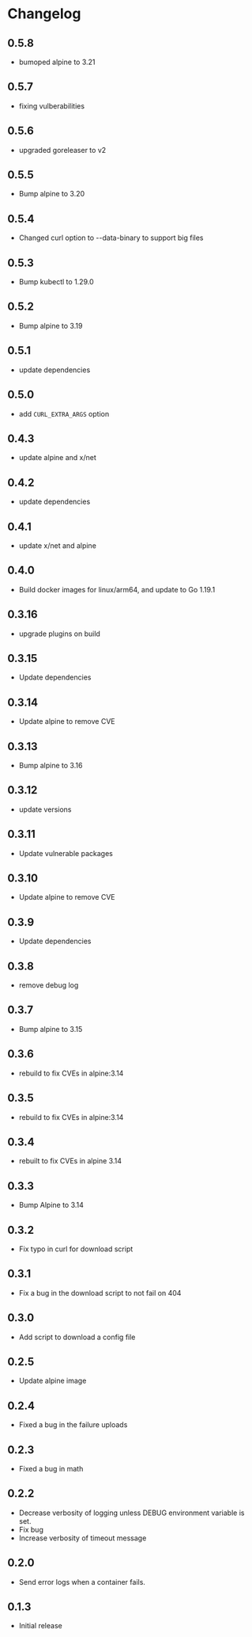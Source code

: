# Changelog

## 0.5.8
* bumoped alpine to 3.21

## 0.5.7
* fixing vulberabilities

## 0.5.6
* upgraded goreleaser to v2

## 0.5.5
* Bump alpine to 3.20

## 0.5.4
* Changed curl option to --data-binary to support big files

## 0.5.3
* Bump kubectl to 1.29.0

## 0.5.2
* Bump alpine to 3.19
## 0.5.1
* update dependencies

## 0.5.0
* add `CURL_EXTRA_ARGS` option

## 0.4.3
* update alpine and x/net

## 0.4.2
* update dependencies

## 0.4.1
* update x/net and alpine

## 0.4.0
* Build docker images for linux/arm64, and update to Go 1.19.1

## 0.3.16
* upgrade plugins on build

## 0.3.15
* Update dependencies

## 0.3.14
* Update alpine to remove CVE

## 0.3.13
* Bump alpine to 3.16

## 0.3.12
* update versions

## 0.3.11
* Update vulnerable packages

## 0.3.10
* Update alpine to remove CVE
## 0.3.9
* Update dependencies

## 0.3.8
* remove debug log

## 0.3.7
* Bump alpine to 3.15

## 0.3.6
* rebuild to fix CVEs in alpine:3.14

## 0.3.5
* rebuild to fix CVEs in alpine:3.14

## 0.3.4
* rebuilt to fix CVEs in alpine 3.14

## 0.3.3
* Bump Alpine to 3.14

## 0.3.2

* Fix typo in curl for download script

## 0.3.1

* Fix a bug in the download script to not fail on 404

## 0.3.0

* Add script to download a config file

## 0.2.5

* Update alpine image

## 0.2.4

* Fixed a bug in the failure uploads

## 0.2.3

* Fixed a bug in math

## 0.2.2

* Decrease verbosity of logging unless DEBUG environment variable is set.
* Fix bug
* Increase verbosity of timeout message

## 0.2.0

* Send error logs when a container fails.

## 0.1.3

* Initial release
